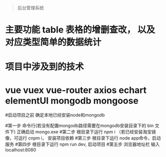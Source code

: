 
> 后台管理系统
# 主要功能  table 表格的增删查改， 以及对应类型简单的数据统计
# 项目中涉及到的技术
# vue vuex vue-router axios echart elementUI mongodb mongoose

#启动项目之前 确定本地已经安装node和mongodb

#第一步 命令行(若没有配置mongodb路径需要在mongodb安装目录下的 bin 文件下) 正确启动 mongo.exe
#第二步 根目录下运行 npm i （若已经安装淘宝镜像，可运行 cnpm i， 安装项目依赖
#第三步 根目录下运行 node app命令，启动服务
#第四步 根目录下运行 npm run dev, 启动项目
#第五步 浏览器地址栏 输入 localhost:8080


